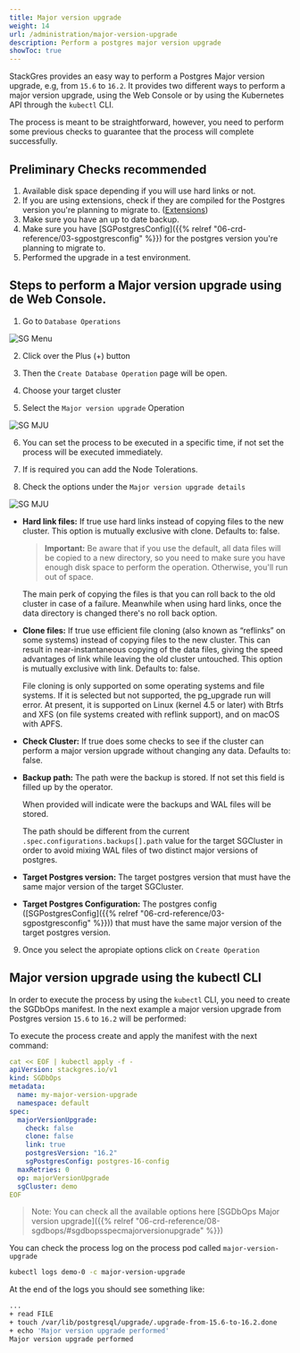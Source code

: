 ```yaml
---
title: Major version upgrade
weight: 14
url: /administration/major-version-upgrade
description: Perform a postgres major version upgrade
showToc: true
---
```


StackGres provides an easy way to perform a Postgres Major version upgrade, e.g, from `15.6` to `16.2`. It provides two different ways to perform a major version upgrade, using the Web Console or by using the Kubernetes API through the `kubectl` CLI. 

The process is meant to be straightforward, however, you need to perform some previous checks to guarantee that the process will complete successfully. 

## Preliminary Checks recommended

1. Available disk space depending if you will use hard links or not.
2. If you are using extensions, check if they are compiled for the Postgres version you're planning to migrate to. ([Extensions](https://stackgres.io/extensions/))
3. Make sure you have an up to date backup.
4. Make sure you have [SGPostgresConfig]({{% relref "06-crd-reference/03-sgpostgresconfig" %}}) for the postgres version you're planning to migrate to.
5. Performed the upgrade in a test environment.

## Steps to perform a Major version upgrade using de Web Console.

1. Go to `Database Operations` 

![SG Menu](stackgres-sgdbops-menu.png "StackGres-Menu")

2. Click over the Plus (+) button 

3. Then the `Create Database Operation` page will be open.

4. Choose your target cluster

5. Select the `Major version upgrade` Operation

![SG MJU](major-version-upgrade-1.png "StackGres-Menu")

6. You can set the process to be executed in a specific time, if not set the process will be executed immediately.

7. If is required you can add the Node Tolerations.

8. Check the options under the `Major version upgrade details`

![SG MJU](major-version-upgrade-2.png "StackGres-Menu")

  - **Hard link files:** If true use hard links instead of copying files to the new cluster. This option is mutually exclusive with clone. Defaults to: false.


    >**Important:** Be aware that if you use the default, all data files will be copied to a new directory, so you need to make sure you have enough disk space to perform the operation. Otherwise, you'll run out of space.  

    The main perk of copying the files is that you can roll back to the old cluster in case of a failure. Meanwhile when using hard links, once the data directory is changed there's no roll back option. 

  - **Clone files:** If true use efficient file cloning (also known as “reflinks” on some systems) instead of copying files to the new cluster. This can result in near-instantaneous copying of the data files, giving the speed advantages of link while leaving the old cluster untouched. This option is mutually exclusive with link. Defaults to: false.

    File cloning is only supported on some operating systems and file systems. If it is selected but not supported, the pg_upgrade run will error. At present, it is supported on Linux (kernel 4.5 or later) with Btrfs and XFS (on file systems created with reflink support), and on macOS with APFS.

  - **Check Cluster:** If true does some checks to see if the cluster can perform a major version upgrade without changing any data. Defaults to: false.

  - **Backup path:** The path were the backup is stored. If not set this field is filled up by the operator.

    When provided will indicate were the backups and WAL files will be stored.

    The path should be different from the current `.spec.configurations.backups[].path` value for the target SGCluster in order to avoid mixing WAL files of two distinct major versions of postgres.

  - **Target Postgres version:** The target postgres version that must have the same major version of the target SGCluster.

  - **Target Postgres Configuration:** The postgres config ([SGPostgresConfig]({{% relref "06-crd-reference/03-sgpostgresconfig" %}})) that must have the same major version of the target postgres version.


9. Once you select the apropiate options click on `Create Operation`


## Major version upgrade using the kubectl CLI

In order to execute the process by using the `kubectl` CLI, you need to create the SGDbOps manifest. In the next example a major version upgrade from Postgres version `15.6` to `16.2` will be performed:

To execute the process create and apply the manifest with the next command:  

```yaml
cat << EOF | kubectl apply -f -
apiVersion: stackgres.io/v1
kind: SGDbOps
metadata:
  name: my-major-version-upgrade
  namespace: default
spec:
  majorVersionUpgrade:
    check: false
    clone: false
    link: true
    postgresVersion: "16.2"
    sgPostgresConfig: postgres-16-config
  maxRetries: 0
  op: majorVersionUpgrade
  sgCluster: demo
EOF
```

>Note: You can check all the available options here [SGDbOps Major version upgrade]({{% relref "06-crd-reference/08-sgdbops/#sgdbopsspecmajorversionupgrade" %}})

You can check the process log on the process pod called `major-version-upgrade` 

```bash
kubectl logs demo-0 -c major-version-upgrade
```

At the end of the logs you should see something like:

```bash
...
+ read FILE
+ touch /var/lib/postgresql/upgrade/.upgrade-from-15.6-to-16.2.done
+ echo 'Major version upgrade performed'
Major version upgrade performed
```